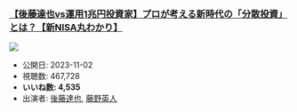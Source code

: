 ### [【後藤達也vs運用1兆円投資家】プロが考える新時代の「分散投資」とは？【新NISA丸わかり】](https://www.youtube.com/watch?v=1xcm2-rV-3s)
[![](https://img.youtube.com/vi/1xcm2-rV-3s/sddefault.jpg)](https://www.youtube.com/watch?v=1xcm2-rV-3s)
-   公開日: 2023-11-02
-   視聴数: 467,728
-   **いいね数: 4,535**
-   出演者: [後藤達也](/rehacq_fan/people/後藤達也 "wikilink"), [藤野英人](/rehacq_fan/people/藤野英人 "wikilink")
